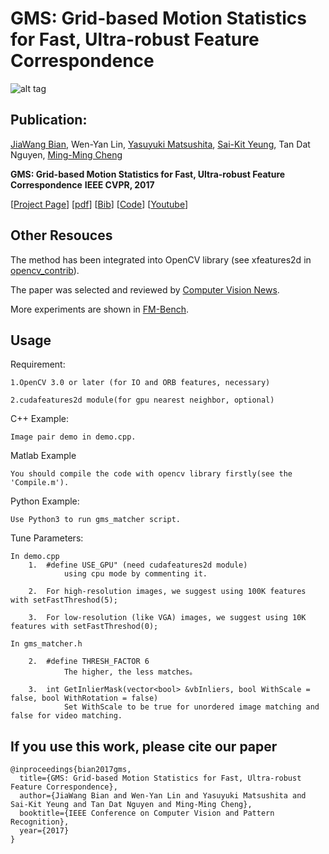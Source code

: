 # GMS: Grid-based Motion Statistics for Fast, Ultra-robust Feature Correspondence

![alt tag](http://mmcheng.net/wp-content/uploads/2017/03/dog_ours.jpg)



## Publication:

[JiaWang Bian](http://jwbian.net), Wen-Yan Lin, [Yasuyuki Matsushita](http://www-infobiz.ist.osaka-u.ac.jp/user/matsushita/index.html), [Sai-Kit Yeung](http://people.sutd.edu.sg/~saikit/), Tan Dat Nguyen, [Ming-Ming Cheng](http://mmcheng.net)

**GMS: Grid-based Motion Statistics for Fast, Ultra-robust Feature Correspondence**  **IEEE CVPR, 2017** 

[[Project Page](http://jwbian.net/gms)] [[pdf](http://jwbian.net/Papers/GMS_CVPR17.pdf)] [[Bib](http://jwbian.net/Papers/bian2017gms.txt)] [[Code](https://github.com/JiawangBian/GMS-Feature-Matcher)] [[Youtube](https://youtu.be/3SlBqspLbxI)]


## Other Resouces

  The method has been integrated into OpenCV library (see xfeatures2d in [opencv_contrib](https://github.com/opencv/opencv_contrib)).

  The paper was selected and reviewed by [Computer Vision News](http://www.rsipvision.com/ComputerVisionNews-2017August/#48).

  More experiments are shown in [FM-Bench](https://jwbian.net/fm-bench).
	
## Usage

Requirement:

	1.OpenCV 3.0 or later (for IO and ORB features, necessary)

	2.cudafeatures2d module(for gpu nearest neighbor, optional)

C++ Example:

	Image pair demo in demo.cpp.
	
Matlab Example
	
	You should compile the code with opencv library firstly(see the 'Compile.m').

Python Example:
	
	Use Python3 to run gms_matcher script.
	
Tune Parameters:

	In demo.cpp
		1.	#define USE_GPU" (need cudafeatures2d module) 
				using cpu mode by commenting it.
				
		2.	For high-resolution images, we suggest using 100K features with setFastThreshod(5);
		
		3.	For low-resolution (like VGA) images, we suggest using 10K features with setFastThreshod(0);
	
	In gms_matcher.h
				
		2.	#define THRESH_FACTOR 6			
				The higher, the less matches。
				
		3. 	int GetInlierMask(vector<bool> &vbInliers, bool WithScale = false, bool WithRotation = false)
				Set WithScale to be true for unordered image matching and false for video matching.
				

## If you use this work, please cite our paper
	@inproceedings{bian2017gms,
 	  title={GMS: Grid-based Motion Statistics for Fast, Ultra-robust Feature Correspondence},
  	  author={JiaWang Bian and Wen-Yan Lin and Yasuyuki Matsushita and Sai-Kit Yeung and Tan Dat Nguyen and Ming-Ming Cheng},
  	  booktitle={IEEE Conference on Computer Vision and Pattern Recognition},
  	  year={2017}
	}



